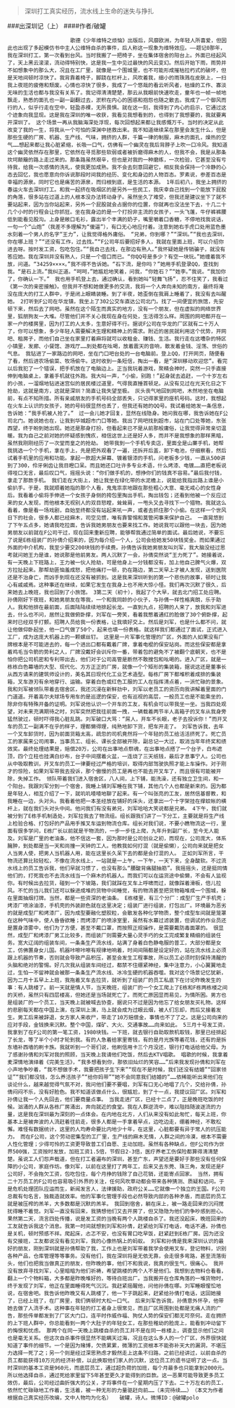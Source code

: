 > 深圳打工真实经历，流水线上生命的迷失与挣扎

###出深圳记（上）
####作者/破罐

						歌德《少年维特之烦恼》出版后，风靡欧洲，为年轻人所喜爱，但因此也出现了多起模仿书中主人公维特自杀的事件，后人称这一现象为维特效应。——题记0那年，我在深圳打工，第一次看到台风。当时我搬了一把椅子，坐在集体宿舍的阳台上。外面已经起风了，天上黑云滚滚，流动得特别快，这是我一生中见过最快的风云变幻。然后开始下雨，雨势并不如想象中的那么大，况且在工厂里，就像是一个围城里，也不可能形成摧枯拉朽式的破坏，但是天地间顿时凉快了。我背靠着椅子，脚跷在栏杆上，风吹着我，细小的雨珠溅在皮肤上，一扫我上夜班的疲倦和颓废。心情也凉快了很多，我成了一个悠哉的看云听风者，枯燥的工作、寡淡无味的生活也都与我没有关系了。我记得清清楚楚，那云从我眼前快速吹走，童年也一帧一帧地飘走，熟悉的面孔也一副一副翻过去，淤积在内心的困惑和抱怨也随之散去。我成了一个御风而行的人，似乎行走在空中，轻盈赤裸，无所畏惧。就在这一刻，我得到了内心的启示，它通过这个迹象向我显现。这是我在深圳的唯一收获，我看见我想看到的，也得到了我想要的，我就要离开深圳了。　这个场景一再从我脑海深处浮现，每次回想起来都让我感慨万千。当时的决定从此改变了我的一生，将我从一个可怕的深渊中拯救出来。我不知道继续呆在那里会发生什么，但是那些生硬的厂房、机器、生产线、气味，拥挤的人群，千篇一律的制服，麻木的面孔，燥热的空气……想起来都让我心脏紧缩，长吸一口气，仿佛有一个幽灵在我后背脖子上吹一口冷风。我知道这个幽灵依然存在那里，它依然在寻觅那些软弱或者被折磨得麻木的人，但我不会，我是从那条坎坷颠簸的路上走过来的。那条路虽然艰辛，但也是对我的一种磨练，一次检验，它甚至没有亏待我，给我一次感情的洗礼，使我更加成熟。我不会去刻意回避它，相反我会保持一个冷静的心态去回忆，我也愿意向你诉说那段时间我的经历、变化和身边的人物百态。罗素说，参差百态是幸福的源泉。同时它也是痛苦的源泉，而归根到底，是生活的本源。　1年后初八，我坐上拥挤的春运火车去深圳打工。和我一起挤在吸烟区的是另外一些民工，我庆幸自己找到一个能放下屁股的角落，很多站在过道上的人根本没办法转动身子。虽然坐久了难受，但我还是建议坐下了就不要站起来，因为当你站起来，另外一个屁股就会占据你的位置，你就再也没法坐下去，十几二十几个小时的行程会让你抓狂。坐在我身边的是一个打扮非主流的女孩子，一头飞蓬，牛仔裤裤腰低到能看见股沟。上身是敞口毛衫，露出半个丰满的奶子，嘴里嚼着口香糖，不停地找我说话，一句一个“山炮”（我差不多理解为“傻逼”），有口无心地应付着。注意到她右手虎口处用蓝色墨水刻着一个男人的名字“王力”，让我觉得格外庸俗。　“兄弟，你到哪？”“深圳。”“我也去深圳，你在哪上班？”“还没有工作，过去找。”“F公司年后要招好多人，我就在里面上班，可以介绍你进去呀。按时发工资，包吃包住。”“我自己去找，在那边有熟人。”我怀疑她是传销骗子，就没有答应她。我在深圳并没有熟人，只是一个借口而已。“你QQ号是多少？有空一块玩。”她缠着我不放，问道。“34259××××。”我不得不告诉她。“石下流，是你吗？”她用手机登录QQ，查找到我。“是石上流。”我纠正道。“呵呵，”她尴尬地笑着，问我，“你姓石？”“姓李。”我说。“我加你了，你确认一下。”　我也用手机登上去，通过确认，看到她叫“轻舞飞扬”，忍不住笑了，我看过《第一次的亲密接触》。但我并不想和她做更多的交流，我将一个人奔向未知的南方，最终将淹没在庞大的打工人群中，于是闭上眼睛装睡。到了半夜，她歪倒在我肩上睡着了，我没有去叫醒她。　2打听到F公司在华龙镇，我坐上了302公交车直达公司北门。找了一间便宜的旅馆，先安顿下来，然后去了网吧。虽然在这个陌生而真实的地方，没有一个朋友，但在虚拟的网络世界里，狐朋狗友一大堆。尽管他们并不关心我现在身在何处，生活得怎么样。周围的网吧都开在一家一户的楼房里，因为打工的人太多，生意好得不行。据说F公司在华龙的厂区就有二十万人了，你可以想象，多少年轻人需要解决生理和精神上的需求。附近的居民就利用这个优势，开网吧、租房子，而他们自己坐在家里打着麻将就可以收租金、赚钱、生活。我行走在这嘈杂的特区小镇里，发廊、小餐馆、游戏厅……到处都在吆喝，放着震天的音响，散发着金钱、淫荡、世俗的气息。　我钻进了一家路边的网吧，坐在门口吧台处的一台电脑前。登上QQ，打开网页，随便看了看，然后进农场偷菜、牧场偷牛。这时收到一条短信，掏出一看，是“深圳移动欢迎您”。看完以后我犯了一个错误，把手机放在了电脑边上。正当我玩着游戏，聚精会神时，突然一只手直接伸到电脑桌上，拿着手机就往外跑。我大叫一声，“小偷，别跑！”起身就去追赶，一个十岁左右的小孩，一溜烟地钻进迷宫似的居民楼过道里，气得我直捶首顿足。从没有见过在光天化日之下抢劫，这就是南方，这就是深圳？简直让我失望至极。　灰头丧气地回到网吧，木然地坐在电脑前，有点不知所措。所有亲戚朋友的手机号码全部丢失，只记得家里的座机号码。这时，我想起在火车上认识的女孩子，她的号码很显然也丢了，但我还有她的QQ号。我试着给她发一条信息，告诉她：“我手机被人抢了。”　过一会儿她才回复，显然在线隐身。她问我在哪，我告诉她在F公司北门。她说她也在，让我到华城超市门口等她。我出了网吧找到超市，站在门口处等她，东张西望，终于盼到她出现。她还是那身打扮，但看起来已不是从前那般庸俗，让我觉得异常亲切温暖。我为自己之前对她的怀疑感到愧疚，相信这世上还是好人多，而并不是我想象的那样黑暗，虽然我刚刚经历了一次堂而皇之的抢劫。　她带我到一个手机专卖店，里面全是山寨手机，她帮我挑选一个个手机，拿在手上，先是把外观看了一遍，还拆开后盖，卸下电池，仔细察看，然后试着手机里的应用和功能。拿起一款超大屏幕、镀着银漆的手机，问老板多少钱，一直从500讲到了300，伶牙俐齿让我目瞪口呆。而且她还口吐许多专业术语，什么烤漆、电镀……直把老板说得哑口无言，最后叹口气，摇摇头说：“你们做手机的，想挣你们的钱真不容易。”最后我付钱，拿走了那款手机。　我们走在大街上，她让我坐在绿化带的水泥檐上，说能给我指出路上谁是小偷扒手。于是，我就顺着她指的那个人看，鬼鬼祟祟地跟在那些粗心大意、毫无戒心的女性身后。我看着小偷将手伸进一个女孩子身侧的挎包里掏出手机，掏出钱包；还看到他被一个反应过来的女人发现，而他根本无视别人的双目怒瞠，耸耸肩，一甩头又去寻找下一个猎物。我就这么看着，像是看一场戏剧，自始至终都没有站起来吼一声，或者去抓住那个小偷。在这样一个世风日下的社会，很多人都已经麻木，司空见惯，唯有靠警惕和莫管闲事来保护自己。　一直晃悠到了下午五点多，她请我吃拉面，告诉我她男朋友也要来找工作。她说我可以跟他一块去，因为她男朋友以前就在F公司干过，现在回来重新应聘，能够帮我通过简单的面试。最后她说，不要忘了说是E栋组装厂的孙倩介绍来的，因为每介绍一个人，公司会给她发50块钱奖金。而如果通过外面的中介机构，我至少要交200块钱的手续费。孙倩告诉我她男朋友叫刘军，我大脑没经过思考就问她王力是谁，她说那是他前男友。两人沉默了一会，孙倩突然说“王力死了”。她接着说，有一天晚上下班路上，王力被一伙人抢劫，可是他身上一分钱都没有，加上他自己脾气火爆，双方拉扯起来。那帮劫匪恼羞成怒，把他痛打一顿，扔在路边，第二天早上才被人发现，送到医院还是不治身亡，而凶手到现在还没有被抓到。这是我来深圳听到的第一个悲伤的故事，顿时让我心有戚戚焉。这种事还在继续，如果它发生在我身上也不用大惊小怪。我们再次沉默了很久，后来她去上晚班，我也回到了小旅馆。　3第二天（初十），我起了个大早，就去北门招工处应聘。孙倩刚好下夜班，和她男朋友在等我，一个和我同龄的小伙子，与孙倩一样性格爽朗，乐于助人。我和他排在最前面，后面陆陆续续地排起长龙。一直到九点，招聘的人来了，放我和刘军进去，什么也不问，居然让我做俯卧撑，刘军在一旁笑，看着我憋着通红的脸做了30个俯卧撑，起来时已经双手打颤。招聘人员给我一份表格，让我填好交上。然后是刘军，也是什么都不问，就让他做仰卧起坐，他一口气做了50个，起来也填一份表格。就这样我们都通过了面试，正式进入工厂，成为这庞大机器上的一颗螺丝钉。　这里是一片军事化管理的厂区，外面的人如果没有厂牌根本是不可能进去的，每一个进出口都有戴着厂牌，拿着电棍的保安站岗。而这些保安都是拿着鸡毛当令箭的势利之人，厂牌没戴好会训斥你一番，带着包的避免不了被翻个底朝天，也不是怕你把公司机密和专利带出去，他们对于公司高管是断然不敢搜包和吆喝的。进入厂区，就是一栋栋白色幕墙的大型、现代化、方方正正的厂房，就像一个个矩形的集装箱，据说这还是董事长从西方请来的建筑师设计的，美名其曰现代化工业艺术造型。每栋厂房下都堆积着成排的集装箱，叉车游刃有余地穿行、运输。穿着白色或红色工服的工人在指挥清点着，一派忙碌的景象。　我和刘军被领队带着去宿舍区，我还沉浸在新鲜劲中，刘军以老员工的资历向我讲解着里面的门门道道。开着高尔夫球场专用车的是巡逻的保安，也有巡视的高层，一般员工也是不能乘坐的，除非你有特殊开备的证明。刘军说他认识一个开车的工友，有机会可以带我坐一坐。当我四处观望，对未来充满期待之时，刘军突然把我往前面一拽，一辆载着两节半人高箱子的叉车从我身旁猛然驶过，顿时吓得我心脏乱跳。刘军破口大骂：“屌人，开车不长眼，老子去投诉你！”而开叉车的员工一副满不在乎的样子，理都懒得理，纯熟地卸下货，把车开走了。　刘军告诉我，去年一个叉车卸货时，因为前面货箱太高，疏忽的司机竟然将一个年轻的员工给活活挤死了。死亡员工的家属来公司闹事，当事员工、组长、课长全部被开除，副总记一大过，取消当年年终奖和绩效奖。最终处理结果是，赔偿20万，公司在出事地点祭魂，在出事地点搭了一个台子，白布遮顶，四个立柱也挂满白纱布，台子中间摆着火盆，一连烧了三天纸钱，最后才息事宁人。公司也从中吸取教训，开叉车的员工一律要经过严格的培训，取得内部驾驶执照才能上车操作。对于刚才的惊险，如果刘军带我去投诉，那个傲慢的员工是再也不能去开叉车了，而且很有可能被开除，失掉工作。　领队带着我们进入宿舍区，八人间，上下铺，能洗澡，还有独立卫生间，和一个阳台。我跟刘军分到一个宿舍，我睡上铺刘军睡在我下铺，其他几个人也都是新来的。因为都是年轻人，相互介绍了一下，就叽叽喳喳地聊了起来。有一个叫张亮的工友，居然信基督教，和我睡在一边，头对头。我看着他把一本圣经放在铺好的床头，还拿出一个十字架挂在撑蚊帐的横杆上，就在我们头对头中间。他问我们有没有弟兄，刘军哈哈大笑说都是兄弟。　4下午，我们就被分到了E栋手机制造处，刘军拉我去了物流组。组长跟我们讲了一下分工，主要就是将生产线上检验合格、打包好的产品用手推叉车运到物流仓库。组长对我们说，不要小瞧物流这一行，里面有很多学问，E栋厂长以前就是干物流的，一步一步往上爬，九年升到副厂长，至今无人能及。刘军是厂里的老油条，他不信这一套，因为那时是公司创业之初，而现在，公司庞大，体系臃肿，到处都是当一天和尚撞一天钟的工人。他教我如何打混（就是偷懒），公司向来就是把女人当男人使，把男人当机器人用，能在这里长久呆下去的都是会打混的人。　正如刘军所言，干物流还算比较轻松，不像在流水线上，一站就是一上午，一下午，一天下来，全身酸软。不过流水线上的员工告诉我，他们早就习惯了，也没有那么“腰酸背痛腿抽筋”。我摇摇头，还是挺同情他们的，打死我也不去流水线当一个麻木的机器人。而我们可以在运货途中偷懒，不会有人监视你。有时候出去拉货，碰到一个下坡路，我们就踩在叉车上呼啸而过，就像踩着滑板，倍儿拉风。不忙的当儿我们还可以躲进成堆的货物中间睡觉，有的物流甚至把货物箱堆成一个围城，躲在里面抽烟打牌。当然，都是一些资深的老油条。　E栋楼里，有三个分厂：成型厂生产手机壳；烤漆厂喷涂油漆，手机壳的外装颜色就在这里决定；组装厂进行组装，打包出厂。环境最为恶劣的就是成型厂和烤漆厂，因为成型要融化塑胶粒，会散发各种化学物质，整个成型车间就是笼罩在这种气味中，使人昏昏欲睡；而烤漆厂的喷涂室里，虽然有水幕过滤装置，但调试的作业员还是置身漆雾中，他们为了方便，甚至不戴口罩，而按照正规操作，是需要戴防毒面罩的。　很显然，成型厂和烤漆厂男工比较多，而组装厂则需要大量心灵手巧的女工完成繁复精细的组装任务。宽大辽阔的组装车间，一条条生产流水线，站满了身着白色静电服的普工，大部分都是女工，仿佛置身女儿国。机器咔嚓咔嚓有规律地响着，时间间隔都是设定好的，站在流水线上必须跟上机器的节奏，否则就会导致产品积压，甚至会发生工程事故，所以员工必须时刻保持清醒的头脑和绝对的警惕。好几次我从组装车间经过，都禁不住绷紧神经，集中注意力，小心翼翼地走过，生怕一不留神就会被那一条条生产流水线、冰冷生硬的机器吞噬。我对这个场景记忆犹新，因为二月十五早上上班，我拖着叉车去拉货，就听到了组装厂的员工私底下在讨论昨晚发生的事：有人跳楼了。前一天就是情人节，当天晚班，组装厂的一个女工爬上了E栋和F栋两栋楼之间的天桥，虽然只有四层楼高，但她还是当场就死亡了。而死亡原因显而易见，为情所困。男方也是组装厂的一个员工，当天晚上就被喊去协查，据说只不过是因为他忘了给女朋友买礼物。这样的悲剧每天都在中国上演，在深圳上演，马上就会成为过眼云烟，被人们忘却，而后又接着发生。男工后来被辞退，女方家人来收尸，带走了10万赔偿金，事情也不了了之。这是公司向来的应对手段，金钱换来沉默。整个中国，煤矿、大火、交通事故……向来如此。　5三月十号发工资，我拿到了在F公司的第一笔工资，1980块钱。一下班，就去银行自助取款机取钱，那里已经排起了长龙，等了半个小时才轮到我。有的人急着给家里寄钱，有的是月光族等着花钱，还有的是拆东墙补西墙的刷卡族。我就听到一个哥们说，他刷信用卡三个月没还，银行打电话给他父母。为了感谢孙倩和刘军对我的照顾，当天晚上我请他们吃饭，然后去KTV唱歌。　唱歌的时候，我拿着麦深情地演绎着《完美生活》，“我多想看到你，那依旧灿烂的笑容……”后来我发现孙倩和刘军在小声地争吵着，“我不想做手术，我要把孩子生下来”“现在不是时候，我们还没有结婚”“回家领证”“我们都没钱，怎么养活孩子”“给你妈带”“她不会同意我们结婚的”……依稀能听出来他们在谈论什么，越来越觉得气氛不对，我问他们要不要唱，刘军有口无心地唱了几个，交给孙倩，孙倩闷闷不乐，没有好脸色。我不知道该做点什么，很尴尬，到了十一点，我提议回厂区。刘军和孙倩让我一个人先回去，他们要商量点事。　当我走进厂区，已经十二点了，正是晚班吃饭的时候。汹涌的人群从各栋厂房涌出，奔向就近的食堂。我在人群逆流中，难以阻挡随波逐流的力量，这是我在深圳最为深刻的一点体会。在内地在北方，人们从来没有如此匆忙，每天上班，你基本上是被奔波的人流赶着往前走，很多人都是一手拿着早点，边吃边走，绷着神经，不敢松懈。难怪有数据统计，这里的人均寿命要比内地少十年，在这里，心脏都要有异于常人的抗压能力。　而在F公司，这个劳动密集型的工厂里，生产线的麻木无情，人群之间的冷漠，根本不需要人性化管理；少得可怜的工资更导致普工们自愿、主动加班。虽然有各种缺点，但F公司作为世界500强，工资按时发放，加班工资1.5倍，节假日2-3倍，医疗养老工伤保险都算得清清楚楚。虽说工人们怨声载道，但在打工者遍布的深圳，甚至广东，声望还是要好于那些没有任何保障的小公司，家庭作坊。像刘军，以前在这里打了两年工，后来又去东莞、珠三角，发现还是F公司好，不会拖欠工资，包吃包住，每个月挣的钱除了自己花销，还能寄点回家。　当然，拥有二十万员工的F公司也容易吸引外界的关注，任何风吹草动都会带来各种猜测、质疑和诘问。于是危机处理团队应运而生，新闻发言人，法律援助，政府公关……它就像一个独立的王国。F公司总裁有句名言，独裁造就效率。他的军事化管理手段也必然导致内部的各种矛盾，而底层的员工就是被压榨的羔羊，大多数都是沉默的羔羊。　我回到宿舍，躺在床上，被一路走回来的沉闷搅扰得睡不着觉。刘军一直没有回来，我猜想他们又去开房了，但又隐隐为他们的争吵感到担心。果然第二天，流言四处传播，说是发工资的当晚有两个人跳楼自杀了。我还没起床，晚班回来的工友就告诉我这个消息。我第一时间就想到刘军和孙倩，赶紧给刘军打电话，电话不通，孙倩也是关机，顿时预感不祥。爬起床，忐忑不安，也没有胃口吃早饭，赶紧赶到E栋厂房。因为还没有交接班，工友都说没有看见刘军，我的心像热锅上的蚂蚁。　刘军和孙倩是我来深圳认识的最好的朋友，刚到深圳就是孙倩帮助了我，工作上也是刘军带着我学会使用叉车，登记物料，识别各种产品，仓库管理等等事务。没有他们，我在深圳将是无依无靠，会走很多弯路，甚至流落街头，他们也把我当做真正的朋友，但昨晚的事，他们不和我说，我真的很生气，很痛心。　我并没有放弃寻找刘军，心里暗暗为他们祈祷，希望跳楼的两个人不是他们。我想到去物料仓看看，翻上一个个物料箱，大多都是昨晚堆好的，等待白班出厂。当我搬开在仓库角落的一堆货物时，终于发现了刘军，他正在里面睡得死气沉沉。我赶紧摇醒他，问他孙倩在哪。刘军睡眼惺忪地说，在宿舍吧。我告诉他昨晚又有人跳楼了，他一下子跳起来，赶紧给孙倩打电话，这回她接了，已经上班了，在厂房里，我们俩顿时大松一口气。　后来刘军告诉我，孙倩意外怀孕，他带她去做了人流手术。这种事在年轻的打工者身上很常见，而且厂区周围到处都是无痛人流的广告，那些传单都发到了厂区大门口，连平时作威作福、狗仗人势的保安们都无可奈何。走在拥挤的上下班人群中，你总能看到一两个大肚子的年轻女工，在那些稚幼的脸庞上，能看到冲动留下的悔恨和忧虑。　那两个在同一天晚上跳楼自杀的员工并不是在同一栋楼上，调查显示他们之间也是毫无关系。但这次自杀事件很显然不能瞒天过海，况且在这么多人的一个厂区，外界很快就知道了事件的细节。一个是因为赌博，欠债累累，微薄的工资根本不能弥补天大的漏洞，不堪压力选择一死了之；另一个则是经过深思熟虑才毅然走上这条不归路，之前已经讲过，以前自杀的员工都能获得10万元的经济补偿，以此换取他们家人的沉默，这位员工的遗书证明了这一点。当时深圳的基本工资是960元，而底层员工，通过超负荷的加班，每个月最多也只能拿到2000元。所以他选择自杀，通过死给家里留下5年甚至更久才能得到的巨款。这一恶果可能导致更多员工效仿，最后，公司经过曲折强大的公关，才将事件在一个星期内压了下去。二十万左右的员工，依然忙忙碌碌地工作着，生活着，被一种无形的力量驱赶向前……（未完待续……）　（本文为作者根据自己真实经历改编，文中人物均为化名）　　破罐，诗人。微博ID：@破罐polo 